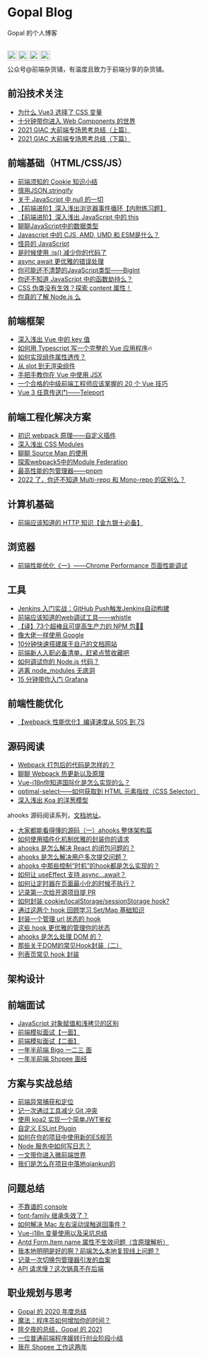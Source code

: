 

# Gopal Blog
Gopal 的个人博客


<br />
<a target="_blank" href="https://juejin.cn/user/3913917123796088">
  <img align="left" title="掘金" alt="gopal" width="22px" src="https://github.com/chokcoco/chokcoco/blob/main/juejin.svg" />
</a>
<a target="_blank" href="https://www.zhihu.com/people/GpingFeng">
  <img align="left" title="知乎" alt="gopal" width="22px" src="https://static.zhihu.com/heifetz/assets/apple-touch-icon-152.a53ae37b.png" />
</a>
<a target="_blank" href="https://segmentfault.com/u/fengguangping">
  <img align="left" title="segmentfault" alt="gopal" width="22px" src="https://cdn.segmentfault.com/r-55f15136/favicon.ico" />
</a>
<a target="_blank" href="https://www.cnblogs.com/gopal/">
  <img align="left" title="博客园" alt="gopal" width="22px" src="https://user-images.githubusercontent.com/20135760/183788581-5ea81bae-4f6f-4fd8-be52-cc1ff8b24969.png" />
</a>
<br />

公众号@前端杂货铺，有温度且致力于前端分享的杂货铺。

## 前沿技术关注
- [为什么 Vue3 选择了 CSS 变量](https://juejin.cn/post/6916298446638940173)
- [十分钟带你进入 Web Components 的世界](https://juejin.cn/post/7108365499620130829)
- [2021 GIAC 大前端专场思考总结（上篇）](https://juejin.cn/post/7112347307831459877)
- [2021 GIAC 大前端专场思考总结（下篇）](https://juejin.cn/post/7112797447834828813)

## 前端基础（HTML/CSS/JS）
- [前端须知的 Cookie 知识小结](https://juejin.cn/post/6844903841909964813)
- [慎用JSON.stringify](https://juejin.cn/post/6844904175600418829)
- [关于 JavaScript 中 null 的一切](https://juejin.cn/post/6875832414258757640)
- [【前端进阶】深入浅出浏览器事件循环【内附练习题】](https://juejin.cn/post/6880419772127772679)
- [【前端进阶】深入浅出 JavaScript 中的 this](https://juejin.cn/post/6882527259584888845)
- [聊聊JavaScript中的数据类型](https://juejin.cn/post/6918892282192068622)
- [Javascript 中的 CJS, AMD, UMD 和 ESM是什么？](https://juejin.cn/post/6935973925004247077)
- [怪异的 JavaScript](https://juejin.cn/post/6981243994076348429)
- [是时候使用 :is() 减少你的代码了](https://juejin.cn/post/7010929322588373006)
- [async await 更优雅的错误处理](https://juejin.cn/post/7011299888465969166)
- [你可能还不清楚的JavaScript类型——BigInt](https://juejin.cn/post/7102765612698435615)
- [你还不知道 JavaScript 中的函数劫持么？](https://juejin.cn/post/7103837916274622494)
- [CSS 伪类没有生效？探索 content 属性！](https://juejin.cn/post/7109805196456230926)
- [你真的了解 Node.js 么](https://juejin.cn/post/7024402484365885476)

## 前端框架
- [深入浅出 Vue 中的 key 值](https://juejin.cn/post/6844903865930743815)
- [如何用 Typescript 写一个完整的 Vue 应用程序](https://juejin.cn/post/6860703641037340686)🔥
- [如何实现组件属性透传？](https://juejin.cn/post/6865451649817640968)
- [从 slot 到无渲染组件](https://juejin.cn/post/6869537683736100871)
- [手把手教你在 Vue 中使用 JSX](https://juejin.cn/post/6870480188086419470)
- [一个合格的中级前端工程师应该掌握的 20 个 Vue 技巧](https://juejin.cn/post/6872128694639394830)
- [Vue 3 任意传送门——Teleport](https://juejin.cn/post/6874720017863147527)

## 前端工程化解决方案
- [初识 webpack 原理——自定义插件](https://juejin.cn/post/6844903881965584391)
- [深入浅出 CSS Modules](https://juejin.cn/post/6952665769209495566)
- [聊聊 Source Map 的使用](https://juejin.cn/post/6953408023217831973)
- [探索webpack5中的Module Federation](https://juejin.cn/post/7085868002205237279)
- [最高性能的包管理器——pnpm](https://juejin.cn/post/7103139607243391012)
- [2022 了，你还不知道 Multi-repo 和 Mono-repo 的区别么？](https://juejin.cn/post/7104976951005151239)

## 计算机基础
- [前端应该知道的 HTTP 知识【金九银十必备】](https://juejin.cn/post/6864119706500988935)

## 浏览器
- [前端性能优化《一》——Chrome Performance 页面性能调试](https://juejin.cn/post/6844903826965676039)

## 工具
- [Jenkins 入门实战：GitHub Push触发Jenkins自动构建](https://juejin.cn/post/6844903986017878029)
- [前端应该知道的web调试工具——whistle](https://juejin.cn/post/6861882596927504392)
- [【译】73个超棒且可提高生产力的 NPM 包🚀🌱](https://juejin.cn/post/6890702514446925838)
- [像大佬一样使用 Google](https://juejin.cn/post/6934478610518507528)
- [10分钟快速搭建属于自己的文档网站](https://juejin.cn/post/6937452670202413087)
- [前端新人入职必备清单，赶紧点赞收藏吧](https://juejin.cn/post/7016497640569307149)
- [如何调试你的 Node.js 代码？](https://juejin.cn/post/7035954397012033566)
- [逃离 node_modules 无底洞](https://juejin.cn/post/7048420355743940645)
- [15 分钟带你入门 Grafana](https://juejin.cn/post/7106821426354585630)

## 前端性能优化
- [【webpack 性能优化】编译速度从 50S 到 7S](https://juejin.cn/post/6887863430510968839)

## 源码阅读
- [Webpack 打包后的代码是怎样的？](https://juejin.cn/post/6937086236926410783)
- [聊聊 Webpack 热更新以及原理](https://juejin.cn/post/6939678015823544350)
- [Vue-i18n你知道国际化是怎么实现的么？](https://juejin.cn/post/6965660033728135176)
- [optimal-select——如何获取到 HTML 元素指纹（CSS Selector）](https://juejin.cn/post/6984186731348099086)
- [深入浅出 Koa 的洋葱模型](https://juejin.cn/post/7012031464237694983)

ahooks 源码阅读系列，[文档地址](https://gpingfeng.github.io/ahooks-analysis/)。
- [大家都能看得懂的源码（一）ahooks 整体架构篇](https://juejin.cn/post/7105396478268407815)
- [如何使用插件化机制优雅的封装你的请求](https://juejin.cn/post/7105733829972721677)
- [ahooks 是怎么解决 React 的闭包问题的？](https://juejin.cn/post/7106061970184339464)
- [ahooks 是怎么解决用户多次提交问题？](https://juejin.cn/post/7106461530232717326)
- [ahooks 中那些控制“时机”的hook都是怎么实现的？](https://juejin.cn/post/7107189225509879838)
- [如何让 useEffect 支持 async...await？](https://juejin.cn/post/7108675095958126629)
- [如何让定时器在页面最小化的时候不执行？](https://juejin.cn/post/7109399243202232357)
- [记录第一次给开源项目提 PR](https://juejin.cn/post/7110144695098933284)
- [如何封装 cookie/localStorage/sessionStorage hook?](https://juejin.cn/post/7110562564819386398)
- [通过这两个 hook 回顾学习 Set/Map 基础知识](https://juejin.cn/post/7110952441134186532)
- [封装一个管理 url 状态的 hook](https://juejin.cn/post/7111250949691637768)
- [这些 hook 更优雅的管理你的状态](https://juejin.cn/post/7111610143913017358)
- [ahooks 是怎么处理 DOM 的？](https://juejin.cn/post/7111860051362447390)
- [那些关于DOM的常见Hook封装（二）](https://juejin.cn/post/7113500743935459336)
- [列表页常见 hook 封装](https://juejin.cn/post/7113819611744698398)

## 架构设计

## 前端面试
- [JavaScript 对象赋值和浅拷贝的区别](https://juejin.cn/post/6844904046843674631)
- [前端模拟面试【一面】](https://juejin.cn/post/6844904120629854216)
- [前端模拟面试【二面】](https://juejin.cn/post/6844904121011552264)
- [一年半前端 Bigo 一二三 面](https://juejin.cn/post/6880028535101227021)
- [一年半前端 Shopee 面经](https://juejin.cn/post/6880722165982429197)

## 方案与实战总结
- [前端异常捕获和定位](https://juejin.cn/post/6844904049196662798)
- [记一次通过工具减少 Git 冲突](https://juejin.cn/post/6895534290411454477)
- [使用 koa2 实现一个简单JWT鉴权](https://juejin.cn/post/6921493257578872845)
- [自定义 ESLint Plugin](https://juejin.cn/post/7004613507844931614)
- [如何在你的项目中使用新的ES规范](https://juejin.cn/post/7018174628090609701)
- [Node 服务中如何写日志？](https://juejin.cn/post/7045999468843368462)
- [一文带你进入微前端世界](https://juejin.cn/post/7104253657251577886)
- [我们是怎么在项目中落地qiankun的](https://juejin.cn/post/7104621169189322782)

## 问题总结
- [不靠谱的 console](https://juejin.cn/post/6844903846427230215)
- [font-family 继承失效了？](https://juejin.cn/post/6913704404654751751)
- [如何解决 Mac 左右滚动误触返回事件？](https://juejin.cn/post/6947858245356617764)
- [Vue-i18n 变量使用以及采坑总结](https://juejin.cn/post/6958609646013644836)
- [Antd Form.Item name 属性不生效问题（含原理解析）](https://juejin.cn/post/7103472687170715684)
- [我本地明明是好的啊？前端怎么本地复现线上问题？](https://juejin.cn/post/7107567660396871716)
- [记录一次切换包管理器引发的血案](https://juejin.cn/post/7108003663582494733)
- [API 请求慢？这次锅真不在后端](https://juejin.cn/post/7119074496610304031)

## 职业规划与思考
- [Gopal 的 2020 年度总结 ](https://juejin.cn/post/6902397101200637959)
- [魔法：程序员如何增加你的时间？](https://juejin.cn/post/7047026601040543774)
- [除夕夜的总结，Gopal 的 2021](https://juejin.cn/post/7059372208509943816)
- [一位普通前端程序媛转行创业阶段小结](https://juejin.cn/post/7123914177168703518)
- [我在 Shopee 工作这两年](https://juejin.cn/post/7116448560568074270)


